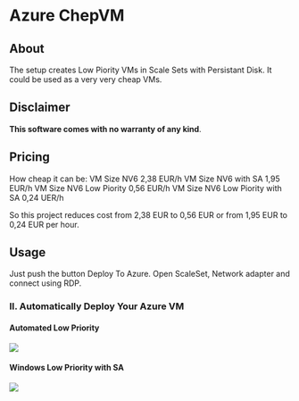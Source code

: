 # Azure ChepVM
## About
The setup creates Low Piority VMs in Scale Sets with Persistant Disk. It could be used as a very very cheap VMs.

## Disclaimer
**This software comes with no warranty of any kind**.

## Pricing
How cheap it can be:
VM Size NV6	                      2,38  EUR/h
VM Size NV6 with SA	              1,95  EUR/h
VM Size NV6 Low Piority	          0,56  EUR/h
VM Size NV6 Low Piority with SA	  0,24  UER/h

So this project reduces cost from 2,38 EUR to 0,56 EUR or from 1,95 EUR to 0,24 EUR per hour.



## Usage
Just push the button Deploy To Azure.
Open ScaleSet, Network adapter and connect using RDP.

### II. Automatically Deploy Your Azure VM
#### Automated Low Priority
<a href="https://portal.azure.com/#create/Microsoft.Template/uri/https%3A%2F%2Fraw.githubusercontent.com%2FMariuszFerdyn%2Fazure-cheapVM%2Fmaster%2FStandard.json" target="_blank">
    <img src="http://azuredeploy.net/deploybutton.png"/>
</a>

#### Windows Low Priority with SA
<a href="https://portal.azure.com/#create/Microsoft.Template/uri/https%3A%2F%2Fraw.githubusercontent.com%2FMariuszFerdyn%2azure-cheapVM%2Fmaster%2FWindows2016LowPriorityAzureHibridLicense.json" target="_blank">
    <img src="http://azuredeploy.net/deploybutton.png"/>
</a>

